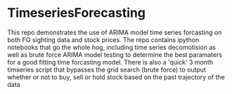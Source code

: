# TimeseriesForecasting

This repo demonstrates the use of ARIMA model time series forcasting on both FO sighting data and stock prices. 
The repo contains ipython notebooks that go the whole hog, including time series decomotision as well as brute force ARIMA model testing to determine the best paramaters for a good fitting time forcasting model. There is also a 'quick' 3 month timseries script that bypasses the grid search (brute force) to output whether or not to buy, sell or hold stock based on the past trajectory of the data
